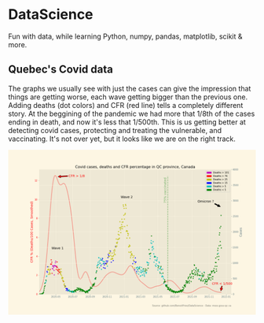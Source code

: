 # DataScience
Fun with data, while learning Python, numpy, pandas, matplotlib, scikit & more.

## Quebec's Covid data
The graphs we usually see with just the cases can give the impression that things are getting worse, each wave getting bigger than the previous one. 
Adding deaths (dot colors) and CFR (red line) tells a completely different story. At the beggining of the pandemic we had more that 1/8th of the cases ending in death, and now it's less that 1/500th. This is us getting better at detecting covid cases, protecting and treating the vulnerable, and vaccinating. It's not over yet, but it looks like we are on the right track.

![QC_Covid_Cases_and_Deaths](https://github.com/BenoitFries/DataScience/blob/main/QC_Covid_Cases_and_Deaths.png?raw=true)

